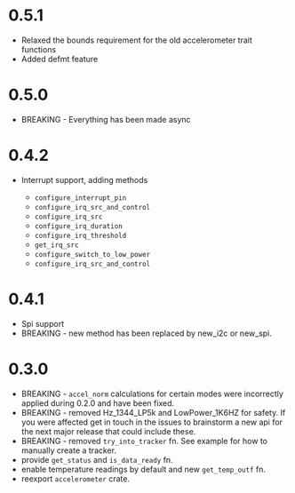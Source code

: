# 0.5.1
* Relaxed the bounds requirement for the old accelerometer trait functions
* Added defmt feature
# 0.5.0
* BREAKING - Everything has been made async

# 0.4.2
* Interrupt support, adding methods
    
    - `configure_interrupt_pin`
    - `configure_irq_src_and_control`
    - `configure_irq_src`
    - `configure_irq_duration`
    - `configure_irq_threshold`
    - `get_irq_src`
    - `configure_switch_to_low_power`
    - `configure_irq_src_and_control`

# 0.4.1
* Spi support
* BREAKING - new method has been replaced by new_i2c or new_spi.

# 0.3.0

* BREAKING - `accel_norm` calculations for certain modes were incorrectly applied during 0.2.0 and have been fixed.
* BREAKING - removed Hz_1344_LP5k and LowPower_1K6HZ for safety. If you were affected get in touch in the issues to brainstorm a new api for the next major release that could include these.
* BREAKING - removed `try_into_tracker` fn. See example for how to manually create a tracker.
* provide `get_status` and `is_data_ready` fn.
* enable temperature readings by default and new `get_temp_outf` fn.
* reexport `accelerometer` crate.
